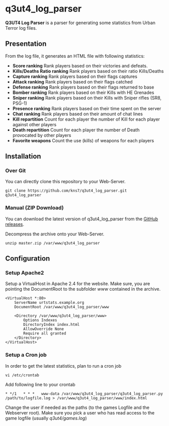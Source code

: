 # q3ut4_log_parser

**Q3UT4 Log Parser** is a parser for generating some statistics from Urban Terror log files. 

## Presentation

From the log file, it generates an HTML file with following statistics:

- **Score ranking** Rank players based on their victories and defeats. 
- **Kills/Deaths Ratio ranking** Rank players based on their ratio Kills/Deaths
- **Capture ranking** Rank players based on their flags captures
- **Attack ranking** Rank players based on their flags catched
- **Defense ranking** Rank players based on their flags returned to base
- **Bomber ranking** Rank players based on their Kills with HE Grenades
- **Sniper ranking** Rank players based on their Kills with Sniper rifles (SR8, PSG-1)
- **Presence ranking** Rank players based on their time spent on the server
- **Chat ranking** Rank players based on their amount of chat lines
- **Kill repartition** Count for each player the number of Kill for each player against other players
- **Death repartition** Count for each player the number of Death provocated by other players
- **Favorite weapons** Count the use (kills) of weapons for each players 

## Installation

### Over Git
You can directly clone this repository to your Web-Server. 

    git clone https://github.com/kns7/q3ut4_log_parser.git q3ut4_log_parser



### Manual (ZIP Download)

You can download the latest version of q3ut4_log_parser from the [GitHub releases](https://github.com/kns7/q3ut4_log_parser/archive/master.zip). 

Decompress the archive onto your Web-Server.

    unzip master.zip /var/www/q3ut4_log_parser

## Configuration

### Setup Apache2 

Setup a VirtualHost in Apache 2.4 for the website. 
Make sure, you are pointing the DocumentRoot to the subfolder *www* contained in the archive.

    <VirtualHost *:80>
	    ServerName urtstats.example.org
	    DocumentRoot /var/www/q3ut4_log_parser/www

	    <Directory /var/www/q3ut4_log_parser/www>
    		Options Indexes
		    DirectoryIndex index.html
		    AllowOverride None
		    Require all granted
	    </Directory>
    </VirtualHost>


### Setup a Cron job

In order to get the latest statistics, plan to run a cron job

    vi /etc/crontab

Add following line to your crontab

    * */1   * * *   www-data /var/www/q3ut4_log_parser/q3ut4_log_parser.py /path/to/logfile.log > /var/www/q3ut4_log_parser/www/index.html

Change the user if needed as the paths (to the games Logfile and the Webserver root). Make sure you pick a user who has read access to the game logfile (usually *q3ut4/games.log*)


